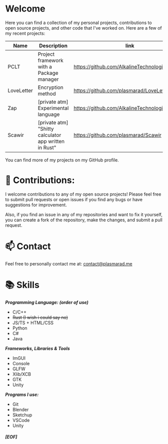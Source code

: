 # Welcome
Here you can find a collection of my personal projects, contributions to open source projects, and other code that I've worked on.
Here are a few of my recent projects:

| Name       	| Description                              	              | link                                            	|
|------------	|--------------------------------------------------------	|-------------------------------------------------	|
| PCLT       	| Project framework with a Package manager 	              | https://github.com/AlkalineTechnologies/Polaris 	|
| LoveLetter 	| Encryption method                        	              | https://github.com/plasmarad/LoveLetter         	|
| Zap        	| [private atm] Experimental language                    	| https://github.com/AlkalineTechnologies/Zap     	|
| Scawir     	| [private atm] "Shitty calculator app written in Rust"  	| https://github.com/plasmarad/Scawir             	|

You can find more of my projects on my GitHub profile.

# 🤝 Contributions:
I welcome contributions to any of my open source projects! Please feel free to submit pull requests or open issues if you find any bugs or have suggestions for improvement.

Also, if you find an issue in any of my repositories and want to fix it yourself, you can create a fork of the repository, make the changes, and submit a pull request.


# 📫 Contact 
Feel free to personally contact me at: contact@plasmarad.me

# 📚 Skills 

  ***Programming Language: (order of use)***
  * C/C++
  * ~~Rust (I wish i could say no)~~
  * JS/TS + HTML/CSS
  * Python
  * C#
  * Java 

  ***Frameworks, Libraries & Tools***
  * ImGUI     
  * Console   
  * GLFW      
  * Xlib/XCB  
  * GTK       
  * Unity     
  
  ***Programs I use:***
  * Git
  * Blender
  * Sketchup
  * VSCode
  * Unity

##### __[EOF]__
